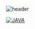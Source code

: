 ![header](https://capsule-render.vercel.app/api?type=waving&color=auto&height=300&section=header&text=capsule%20render&fontSize=90)





[![JAVA](https://img.shields.io/badge/Java-F7DF1E?style=flat-square&logo=Javat&logoColor=#007396)](https://github.com/j2seon/Java)
